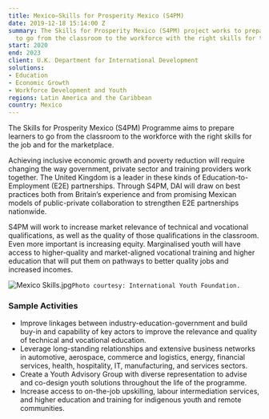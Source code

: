 ```yaml
---
title: Mexico—Skills for Prosperity Mexico (S4PM)
date: 2019-12-18 15:14:00 Z
summary: The Skills for Prosperity Mexico (S4PM) project works to prepare learners
  to go from the classroom to the workforce with the right skills for the marketplace.
start: 2020
end: 2023
client: U.K. Department for International Development
solutions:
- Education
- Economic Growth
- Workforce Development and Youth
regions: Latin America and the Caribbean
country: Mexico
---
```


The Skills for Prosperity Mexico (S4PM) Programme aims to prepare learners to go from the classroom to the workforce with the right skills for the job and for the marketplace.
 
Achieving inclusive economic growth and poverty reduction will require changing the way government, private sector and training providers work together. The United Kingdom is a leader in these kinds of Education-to-Employment (E2E) partnerships. Through S4PM, DAI will draw on best practices both from Britain’s experience and from promising Mexican models of public-private collaboration to strengthen E2E partnerships nationwide.
 
S4PM will work to increase market relevance of technical and vocational qualifications, as well as the quality of those qualifications in the classroom. Even more important is increasing equity. Marginalised youth will have access to higher-quality and market-aligned vocational training and higher education that will put them on pathways to better quality jobs and increased incomes.

![Mexico Skills.jpg](/uploads/Mexico%20Skills.jpg)`Photo courtesy: International Youth Foundation.`

### Sample Activities

* Improve linkages between industry-education-government and build buy-in and capability of key actors to improve the relevance and quality of technical and vocational education. 
* Leverage long-standing relationships and extensive business networks in automotive, aerospace, commerce and logistics, energy, financial services, health, hospitality, IT, manufacturing, and services sectors. 
* Create a Youth Advisory Group with diverse representation to advise and co-design youth solutions throughout the life of the programme.
* Increase access to on-the-job upskilling, labour intermediation services, and higher education and training for indigenous youth and remote communities. 